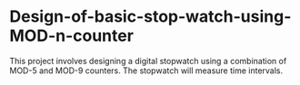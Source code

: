 # Design-of-basic-stop-watch-using-MOD-n-counter
This project involves designing a digital stopwatch using a combination of MOD-5 and MOD-9 counters. The stopwatch will measure time intervals.
